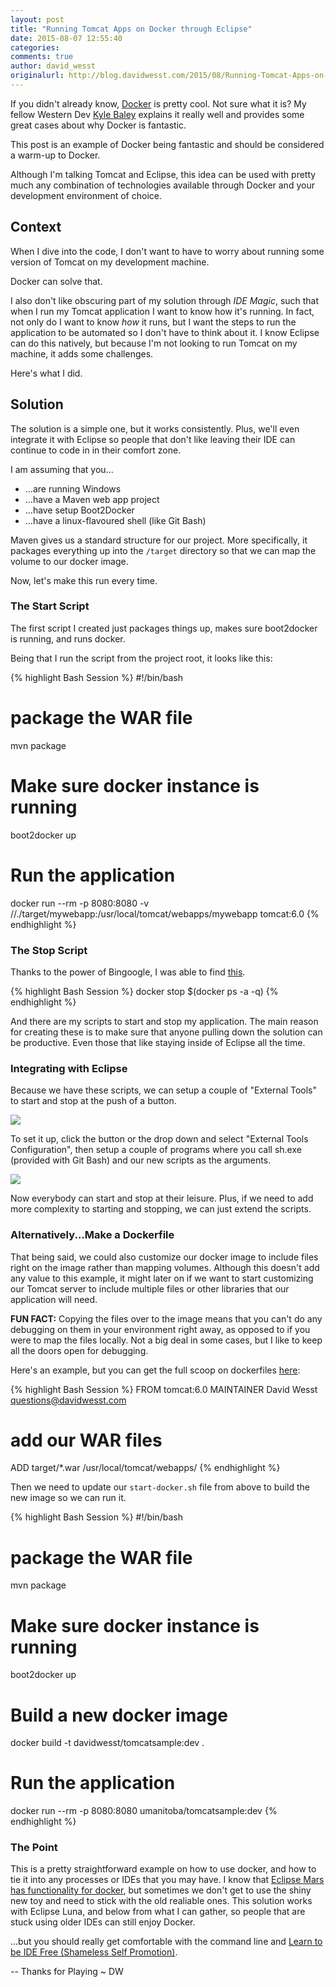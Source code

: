 ```yaml
---
layout: post
title: "Running Tomcat Apps on Docker through Eclipse"
date: 2015-08-07 12:55:40
categories:
comments: true
author: david_wesst
originalurl: http://blog.davidwesst.com/2015/08/Running-Tomcat-Apps-on-Docker-through-Eclipse/
---
```

If you didn't already know, [Docker](https://www.docker.com) is pretty cool. Not sure what it is? My fellow Western Dev [Kyle Baley](http://www.westerndevs.com/docker-is-coming-whether-you-like-it-or-not/) explains it really well and provides some great cases about why Docker is fantastic.

This post is an example of Docker being fantastic and should be considered a warm-up to Docker.

Although I'm talking Tomcat and Eclipse, this idea can be used with pretty much any combination of technologies available through Docker and your development environment of choice.

## Context
When I dive into the code, I don't want to have to worry about running some version of Tomcat on my development machine.

Docker can solve that.

I also don't like obscuring part of my solution through _IDE Magic_, such that when I run my Tomcat application I want to know how it's running. In fact, not only do I want to know _how_ it runs, but I want the steps to run the application to be automated so I don't have to think about it. I know Eclipse can do this natively, but because I'm not looking to run Tomcat on my machine, it adds some challenges.

Here's what I did.

## Solution
The solution is a simple one, but it works consistently. Plus, we'll even integrate it with Eclipse so people that don't like leaving their IDE can continue to code in in their comfort zone.

I am assuming that you...
+ ...are running Windows
+ ...have a Maven web app project
+ ...have setup Boot2Docker
+ ...have a linux-flavoured shell (like Git Bash)

Maven gives us a standard structure for our project. More specifically, it packages everything up into the ```/target``` directory so that we can map the volume to our docker image.

Now, let's make this run every time.

### The Start Script
The first script I created just packages things up, makes sure boot2docker is running, and runs docker.

Being that I run the script from the project root, it looks like this:

{% highlight Bash Session %}
#!/bin/bash

# package the WAR file
mvn package

# Make sure docker instance is running
boot2docker up

# Run the application
docker run --rm -p 8080:8080 -v //./target/mywebapp:/usr/local/tomcat/webapps/mywebapp tomcat:6.0
{% endhighlight %}

### The Stop Script
Thanks to the power of Bingoogle, I was able to find [this](https://coderwall.com/p/ewk0mq/stop-remove-all-docker-containers).

{% highlight Bash Session %}
docker stop $(docker ps -a -q)
{% endhighlight %}

And there are my scripts to start and stop my application. The main reason for creating these is to make sure that anyone pulling down the solution can be productive. Even those that like staying inside of Eclipse all the time.

### Integrating with Eclipse
Because we have these scripts, we can setup a couple of "External Tools" to start and stop at the push of a button.

![](http://blog.davidwesst.com/2015/08/Running-Tomcat-Apps-on-Docker-through-Eclipse/1-externaltoolsbutton.png)

To set it up, click the button or the drop down and select "External Tools Configuration", then setup a couple of programs where you call sh.exe (provided with Git Bash) and our new scripts as the arguments.

![](http://blog.davidwesst.com/2015/08/Running-Tomcat-Apps-on-Docker-through-Eclipse/2-configwindow.png)

Now everybody can start and stop at their leisure. Plus, if we need to add more complexity to starting and stopping, we can just extend the scripts.

### Alternatively...Make a Dockerfile
That being said, we could also customize our docker image to include files right on the image rather than mapping volumes. Although this doesn't add any value to this example, it might later on if we want to start customizing our Tomcat server to include multiple files or other libraries that our application will need.

**FUN FACT:** Copying the files over to the image means that you can't do any debugging on them in your environment right away, as opposed to if you were to map the files locally. Not a big deal in some cases, but I like to keep all the doors open for debugging.

Here's an example, but you can get the full scoop on dockerfiles [here](https://docs.docker.com/articles/dockerfile_best-practices/):

{% highlight Bash Session %}
FROM tomcat:6.0
MAINTAINER David Wesst <questions@davidwesst.com>

# add our WAR files
ADD target/\*.war /usr/local/tomcat/webapps/
{% endhighlight %}

Then we need to update our ```start-docker.sh``` file from above to build the new image so we can run it.

{% highlight Bash Session %}
#!/bin/bash

# package the WAR file
mvn package

# Make sure docker instance is running
boot2docker up

# Build a new docker image
docker build -t davidwesst/tomcatsample:dev .

# Run the application
docker run --rm -p 8080:8080 umanitoba/tomcatsample:dev
{% endhighlight %}

### The Point
This is a pretty straightforward example on how to use docker, and how to tie it into any processes or IDEs that you may have. I know that [Eclipse Mars has functionality for docker](http://www.eclipse.org/community/eclipse_newsletter/2015/june/article3.php), but sometimes we don't get to use the shiny new toy and need to stick with the old realiable ones. This solution works with Eclipse Luna, and below from what I can gather, so people that are stuck using older IDEs can still enjoy Docker.

...but you should really get comfortable with the command line and [Learn to be IDE Free (Shameless Self Promotion)](http://blog.davidwesst.com/talks/).

--
Thanks for Playing
~ DW

